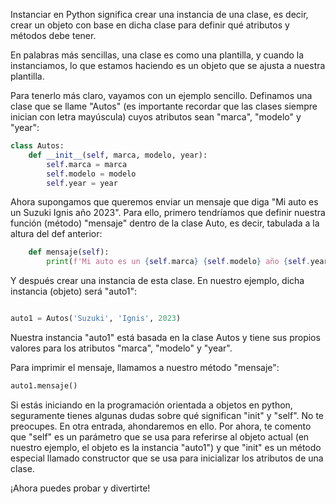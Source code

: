 Instanciar en Python significa crear una instancia de una clase, es decir, crear un objeto con base en dicha clase para definir qué atributos y métodos debe tener. 

En palabras más sencillas, una clase es como una plantilla, y cuando la instanciamos, lo que estamos haciendo es un objeto que se ajusta a nuestra plantilla.

Para tenerlo más claro, vayamos con un ejemplo sencillo. Definamos una clase que se llame "Autos" (es importante recordar que las clases siempre inician con letra mayúscula) cuyos atributos sean "marca", "modelo" y "year":

```python
class Autos:
    def __init__(self, marca, modelo, year):
        self.marca = marca
        self.modelo = modelo
        self.year = year
```

Ahora supongamos que queremos enviar un mensaje que diga "Mi auto es un Suzuki Ignis año 2023". Para ello, primero tendríamos que definir nuestra función (método) "mensaje" dentro de la clase Auto, es decir, tabulada a la altura del def anterior:

```python
    def mensaje(self):
        print(f'Mi auto es un {self.marca} {self.modelo} año {self.year}')
```

Y después crear una instancia de esta clase. En nuestro ejemplo, dicha instancia (objeto) será "auto1":

```python

auto1 = Autos('Suzuki', 'Ignis', 2023)
```

Nuestra instancia "auto1" está basada en la clase Autos y tiene sus propios valores para los atributos "marca", "modelo" y "year". 

Para imprimir el mensaje, llamamos a nuestro método "mensaje":

```python
auto1.mensaje()
```

Si estás iniciando en la programación orientada a objetos en python, seguramente tienes algunas dudas sobre qué significan "init" y "self". No te preocupes. En otra entrada, ahondaremos en ello. Por ahora, te comento que "self" es un parámetro que se usa para referirse al objeto actual (en nuestro ejemplo, el objeto es la instancia "auto1") y que "init" es un método especial llamado constructor que se usa para inicializar los atributos de una clase. 

¡Ahora puedes probar y divertirte! 
